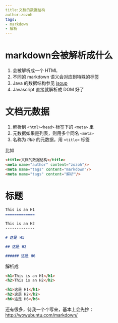 ```yaml
---
title:文档的数据结构
author:zozoh
tags:
- markdown
- 解析
---
```


# markdown会被解析成什么

1. 会被解析成一个 HTML 
2. 不同的 markdown 语义会对应到特殊的标签
3. Java 的数据结构参见 [jsoup](http://jsoup.org/)
4. Javascript 直接就解析成 DOM 好了

# 文档元数据

1. 解析到 `<html><head>` 标签下的 `<meta>` 里
2. 元数据如果是列表，则用多个同名 `<meta>`
3. 名称为 *title* 的元数据，用 `<title>` 标签

比如

```html
<title>文档的数据结构</title>
<meta name="author" content="zozoh"/>
<meta name="tags" content="markdown"/>
<meta name="tags" content="解析"/>
```

# 标题

```markdown
This is an H1
=============

This is an H2
-------------

# 这是 H1

## 这是 H2

###### 这是 H6
```

解析成

```html
<h1>This is an H1</h1>
<h2>This is an H2</h2>

<h1>这是 H1</h1>
<h2>这是 H2</h2>
<h6>这是 H6</h6>
```

还有很多，待我一个个写来，基本上会先抄：
http://wowubuntu.com/markdown/





